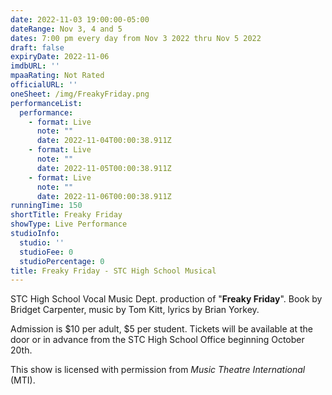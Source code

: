 ```yaml
---
date: 2022-11-03 19:00:00-05:00
dateRange: Nov 3, 4 and 5
dates: 7:00 pm every day from Nov 3 2022 thru Nov 5 2022
draft: false
expiryDate: 2022-11-06
imdbURL: ''
mpaaRating: Not Rated
officialURL: ''
oneSheet: /img/FreakyFriday.png
performanceList:
  performance:
    - format: Live
      note: ""
      date: 2022-11-04T00:00:38.911Z
    - format: Live
      note: ""
      date: 2022-11-05T00:00:38.911Z
    - format: Live
      note: ""
      date: 2022-11-06T00:00:38.911Z
runningTime: 150
shortTitle: Freaky Friday
showType: Live Performance
studioInfo:
  studio: ''
  studioFee: 0
  studioPercentage: 0
title: Freaky Friday - STC High School Musical
---
```


STC High School Vocal Music Dept. production of "**Freaky Friday**".  Book by Bridget Carpenter, music by Tom Kitt, lyrics by Brian Yorkey.  

Admission is $10 per adult, $5 per student.  Tickets will be available at the door or in advance from the STC High School Office beginning October 20th.

This show is licensed with permission from _Music Theatre International_ (MTI).